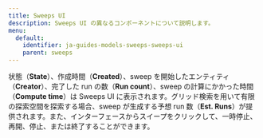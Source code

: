 ```yaml
---
title: Sweeps UI
description: Sweeps UI の異なるコンポーネントについて説明します。
menu:
  default:
    identifier: ja-guides-models-sweeps-sweeps-ui
    parent: sweeps
---
```


状態（**State**）、作成時間（**Created**）、sweep を開始したエンティティ（**Creator**）、完了した run の数（**Run count**）、sweep の計算にかかった時間（**Compute time**）は Sweeps UI に表示されます。グリッド検索を用いて有限の探索空間を探索する場合、sweep が生成する予想 run 数（**Est. Runs**）が提供されます。また、インターフェースからスイープをクリックして、一時停止、再開、停止、または終了することができます。